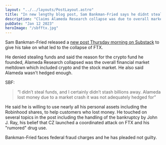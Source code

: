 ```yaml
---
layout: "../../layouts/PostLayout.astro"
title: "In new lengthy blog post, Sam Bankman-Fried says he didnt steal user funds"
description: "Claims Alameda Research collapse was due to overall market crash which resulted in hole on FTX balance sheet"
pubDate: "Jan 12 2023"
heroImage: "/sbfftx.jpg"
---
```


Sam Bankman-Fried released a [new post Thursday morning on Substack](https://sambf.substack.com/p/ftx-pre-mortem-overview) to give his take on what led to the collapse of FTX.

He denied stealing funds and said the reason for the crypto fund he founded, Alameda Research collapsed was the overall financial market meltdown which included crypto and the stock market. He also said Alameda wasn't hedged enough.

SBF:

 > “I didn’t steal funds, and I certainly didn’t stash billions away. Alameda lost money due to a market crash it was not adequately hedged for”

He said he is willing to use nearly all his personal assets including the Robinhood shares, to help customers who lost money. He touched on several topics in the post including the handling of the bankruptcy by John J. Ray, his belief that CZ launched a coordinated attack on FTX and his "rumored" drug use.

Bankman-Fried faces federal fraud charges and he has pleaded not guilty. 
